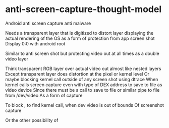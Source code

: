 # anti-screen-capture-thought-model
Android anti screen capture anti malware

Needs a transparent layer that is digitized to distort layer displaying the actual rendering of the OS as a form of protection from app screen shot
Display 0:0 with android root

Similar to anti screen shot but protecting video out at all times as a double video layer


Think transparent RGB layer over actual video out almost like nested layers
Except transparent layer does distortion at the pixel or kernel level
Or maybe blocking kernel call outside of any screen shot using dtrace
When kernel calls screen capture even with type of DEX address to save to file as video device
Since there must be a call to save to file or similar pipe to file from /dev/video
As a form of capture 

To block , to find kernel call, when dev video is out of bounds
Of screenshot capture


Or the other possibility of 
